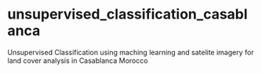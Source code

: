 # unsupervised_classification_casablanca
Unsupervised Classification using maching learning and satelite imagery for land cover analysis in Casablanca Morocco
